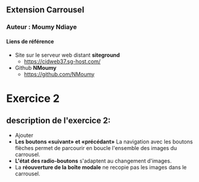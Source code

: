 ## Extension Carrousel
### Auteur : Moumy Ndiaye
#### Liens de référence
- Site sur le serveur web distant **siteground**
  - https://cidweb37.sg-host.com/
- Github **NMoumy**
  - https://github.com/NMoumy

# Exercice 2
## description de l'exercice 2:
- Ajouter
- **Les boutons «suivant» et «précédant»** La navigation avec les boutons flèches permet de parcourir en boucle  l'ensemble des images du carrousel.
- **L'état des radio-boutons** s'adaptent au changement d'images.
- La **réouverture de la boîte modale** ne recopie pas les images dans le carrousel.

